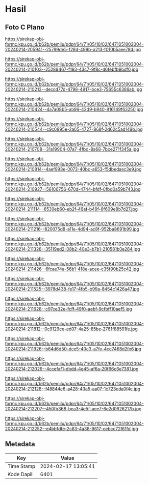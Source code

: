 # Hasil

## Foto C Plano

https://sirekap-obj-formc.kpu.go.id/b62b/pemilu/pdpr/64/71/05/10/02/6471051002004-20240214-205941--25799de5-f28d-499b-a213-f010b5aee78d.jpg

https://sirekap-obj-formc.kpu.go.id/b62b/pemilu/pdpr/64/71/05/10/02/6471051002004-20240214-210103--25289467-f193-43c7-9f8c-d6febfb9bdf0.jpg

https://sirekap-obj-formc.kpu.go.id/b62b/pemilu/pdpr/64/71/05/10/02/6471051002004-20240214-210213--deccd77d-4798-4917-bce3-75655c6386ab.jpg

https://sirekap-obj-formc.kpu.go.id/b62b/pemilu/pdpr/64/71/05/10/02/6471051002004-20240214-210424--4a7a08b5-ab96-42d9-b840-816149f63250.jpg

https://sirekap-obj-formc.kpu.go.id/b62b/pemilu/pdpr/64/71/05/10/02/6471051002004-20240214-210544--c9c0895e-2a05-4727-868f-2d62c5ad149b.jpg

https://sirekap-obj-formc.kpu.go.id/b62b/pemilu/pdpr/64/71/05/10/02/6471051002004-20240214-210708--31a19904-07a7-4fbd-8a68-7bce271f345a.jpg

https://sirekap-obj-formc.kpu.go.id/b62b/pemilu/pdpr/64/71/05/10/02/6471051002004-20240214-210814--4aef993e-0073-40bc-a653-f5dbedaec3e9.jpg

https://sirekap-obj-formc.kpu.go.id/b62b/pemilu/pdpr/64/71/05/10/02/6471051002004-20240214-210927--56106756-670d-4744-bfdf-0fbd0a59b743.jpg

https://sirekap-obj-formc.kpu.go.id/b62b/pemilu/pdpr/64/71/05/10/02/6471051002004-20240214-211114--6530eb60-eb2f-46af-b49f-6f609e8b7d27.jpg

https://sirekap-obj-formc.kpu.go.id/b62b/pemilu/pdpr/64/71/05/10/02/6471051002004-20240214-211216--820075d8-a11e-4d94-ac8f-952ba8691b99.jpg

https://sirekap-obj-formc.kpu.go.id/b62b/pemilu/pdpr/64/71/05/10/02/6471051002004-20240214-211328--35119ed2-08b2-40e3-b7b1-210581b0e284.jpg

https://sirekap-obj-formc.kpu.go.id/b62b/pemilu/pdpr/64/71/05/10/02/6471051002004-20240214-211426--6fcae74a-56b1-418e-acee-c35f90b25c42.jpg

https://sirekap-obj-formc.kpu.go.id/b62b/pemilu/pdpr/64/71/05/10/02/6471051002004-20240214-211525--3978d438-fe17-4fb5-b99a-8454c1426a47.jpg

https://sirekap-obj-formc.kpu.go.id/b62b/pemilu/pdpr/64/71/05/10/02/6471051002004-20240214-211628--c97ce32e-fcff-49f0-aebf-9cfbff10aef5.jpg

https://sirekap-obj-formc.kpu.go.id/b62b/pemilu/pdpr/64/71/05/10/02/6471051002004-20240214-211812--0c9129ce-ed07-4a25-85be-2761f88591fe.jpg

https://sirekap-obj-formc.kpu.go.id/b62b/pemilu/pdpr/64/71/05/10/02/6471051002004-20240214-211926--b64d6d50-dce5-40c3-a7fe-4cc7468d2fe6.jpg

https://sirekap-obj-formc.kpu.go.id/b62b/pemilu/pdpr/64/71/05/10/02/6471051002004-20240214-212029--4ccefaf1-dbdd-4e45-af6a-20f66c6e7381.jpg

https://sirekap-obj-formc.kpu.go.id/b62b/pemilu/pdpr/64/71/05/10/02/6471051002004-20240214-212128--f48844c6-a428-43a5-aa07-1c723eda0f4c.jpg

https://sirekap-obj-formc.kpu.go.id/b62b/pemilu/pdpr/64/71/05/10/02/6471051002004-20240214-212207--450fb368-bea3-4e5f-aee7-6e2d0926217b.jpg

https://sirekap-obj-formc.kpu.go.id/b62b/pemilu/pdpr/64/71/05/10/02/6471051002004-20240214-212252--e4bb1dfe-2c83-4a38-9617-cebcc72f61fd.jpg


## Metadata

| Key        | Value               |
| ---------- | ------------------- |
| Time Stamp | 2024-02-17 13:05:41 |
| Kode Dapil | 6401                |



